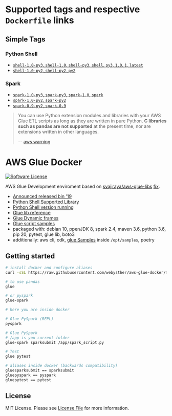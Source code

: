 # Supported tags and respective `Dockerfile` links

## Simple Tags

### Python Shell

-	[`shell-1.0-py3`, `shell-1.0`, `shell-py3`, `shell`, `py3`, `1.0`, `1`, `latest`](https://github.com/webysther/aws-glue-docker/blob/master/src/shell/py3/Dockerfile)
-	[`shell-1.0-py2`, `shell-py2`, `py2`](https://github.com/webysther/aws-glue-docker/blob/master/src/shell/py2/Dockerfile)

### Spark

-	[`spark-1.0-py3`, `spark-py3`, `spark-1.0`, `spark`](https://github.com/webysther/aws-glue-docker/blob/master/src/spark/1.0/py3/Dockerfile)
-	[`spark-1.0-py2`, `spark-py2`](https://github.com/webysther/aws-glue-docker/blob/master/src/spark/1.0/py2/Dockerfile)
-	[`spark-0.9-py2`, `spark-0.9`](https://github.com/webysther/aws-glue-docker/blob/master/src/spark/0.9/Dockerfile)

> You can use Python extension modules and libraries with your AWS Glue ETL scripts as long as they are written in pure Python. **C libraries such as pandas are not supported** at the present time, nor are extensions written in other languages.
>
> -- [aws warning](https://docs.aws.amazon.com/glue/latest/dg/aws-glue-programming-python-libraries.html)


# AWS Glue Docker

[![Software License](https://goo.gl/FU2Kw1)](LICENSE)

AWS Glue Development enviroment based on [svajiraya/aws-glue-libs](https://github.com/svajiraya/aws-glue-libs) [fix](https://github.com/awslabs/aws-glue-libs/issues/25#issuecomment-628064396).

- [Announced released bin '19](https://aws.amazon.com/pt/about-aws/whats-new/2019/08/aws-glue-releases-binaries-of-glue-etl-libraries-for-glue-jobs/)
- [Python Shell Supported Library](https://docs.aws.amazon.com/glue/latest/dg/add-job-python.html#python-shell-supported-library)
- [Python Shell version running](https://docs.aws.amazon.com/glue/latest/dg/release-notes.html)
- [Glue lib reference](https://docs.aws.amazon.com/glue/latest/dg/aws-glue-programming-python.html)
- [Glue Dynamic frames](https://youtu.be/PHYWI4Y9mzs?t=1226)
- [Glue script samples](https://github.com/aws-samples/aws-glue-samples)
- packaged with: debian 10, ppenJDK 8, spark 2.4, maven 3.6, python 3.6, pip 20, pytest, glue lib, boto3
- additionally: aws cli, cdk, [glue Samples](https://github.com/aws-samples/aws-glue-samples) inside `/opt/samples`, poetry

## Getting started

```bash
# install docker and configure aliases
curl -sSL https://raw.githubusercontent.com/webysther/aws-glue-docker/master/start.sh | sh

# to use pandas
glue

# or pyspark
glue-spark

# here you are inside docker

# Glue PySpark (REPL)
pyspark

# Glue PySpark
# /app is you current folder
glue-spark sparksubmit /app/spark_script.py

# Test
glue pytest

# aliases inside docker (backwards compatibility)
gluesparksubmit == sparksubmit
gluepyspark == pyspark
gluepytest == pytest
```

## License

MIT License. Please see [License File](LICENSE) for more information.
